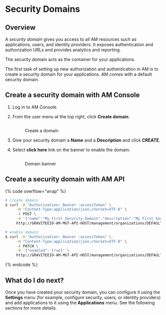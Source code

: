 # Security Domains

## Overview

A _security domain_ gives you access to all AM resources such as applications, users, and identity providers. It exposes authentication and authorization URLs and provides analytics and reporting.

The security domain acts as the container for your applications.

The first task of setting up new authorization and authentication in AM is to create a security domain for your applications. AM comes with a default security domain.

## Create a security domain with AM Console

1. Log in to AM Console.
2.  From the user menu at the top right, click **Create domain**.

    <figure><img src="https://docs.gravitee.io/images/am/current/quickstart-create-domain.png" alt=""><figcaption><p>Create a domain</p></figcaption></figure>
3. Give your security domain a **Name** and a **Description** and click **CREATE**.
4.  Select **click here** link on the banner to enable the domain.

    <figure><img src="https://docs.gravitee.io/images/am/current/quickstart-enable-domain.png" alt=""><figcaption><p>Domain banner</p></figcaption></figure>

## Create a security domain with AM API

{% code overflow="wrap" %}
```sh
# create domain
$ curl -H "Authorization: Bearer :accessToken" \
     -H "Content-Type:application/json;charset=UTF-8" \
     -X POST \
     -d '{"name":"My First Security Domain","description":"My First Security Domain description"}' \
     http://GRAVITEEIO-AM-MGT-API-HOST/management/organizations/DEFAULT/environments/DEFAULT/domains

# enable domain
$ curl -H "Authorization: Bearer :accessToken" \
     -H "Content-Type:application/json;charset=UTF-8" \
     -X PATCH \
     -d '{"enabled": true}' \
     http://GRAVITEEIO-AM-MGT-API-HOST/management/organizations/DEFAULT/environments/DEFAULT/domains/:domainId
```
{% endcode %}

## What do I do next?

Once you have created your security domain, you can configure it using the **Settings** menu (for example, configure security, users, or identity providers) and add applications to it using the **Applications** menu. See the following sections for more details.
